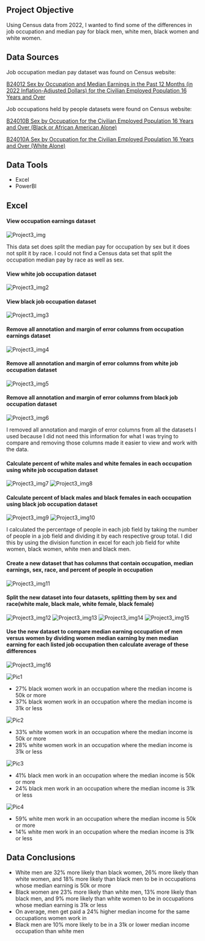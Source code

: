 ## Project Objective
Using Census data from 2022, I wanted to find some of the differences in job occupation and median pay for black men, white men, black women and white women.

## Data Sources
Job occupation median pay dataset was found on Census website:
  
[B24012 Sex by Occupation and Median Earnings in the Past 12 Months (in 2022 Inflation-Adjusted Dollars) for the Civilian Employed Population 16 Years and Over](https://data.census.gov/table/ACSDT1Y2022.B24012?t=Occupation&g=010XX00US)
   
  
Job occupations held by people datasets were found on Census website:
  
[B24010B Sex by Occupation for the Civilian Employed Population 16 Years and Over (Black or African American Alone)](https://data.census.gov/table/ACSDT1Y2022.B24010B?q=United+States&t=Black+or+African+American:Employment)
    
[B24010A Sex by Occupation for the Civilian Employed Population 16 Years and Over (White Alone)](https://data.census.gov/table/ACSDT1Y2022.B24010A?q=United+States&t=Employment:White)

## Data Tools 
* Excel
* PowerBI

## Excel
#### View occupation earnings dataset
![Project3_img](https://github.com/Scara98/Portfolio/assets/150705975/dc4a5620-a47e-4cba-acc9-c66d25bd6459)

This data set does split the median pay for occupation by sex but it does not split it by race. I could not find a Census data set that split the occupation median pay by race as well as sex.

#### View white job occupation dataset
![Project3_img2](https://github.com/Scara98/Portfolio/assets/150705975/fdd11ded-8ef5-4bfe-a8c2-85880fd7d9c2)

#### View black job occupation dataset
![Project3_img3](https://github.com/Scara98/Portfolio/assets/150705975/b4870527-dbe2-491b-89a3-514945a3d171)

#### Remove all annotation and margin of error columns from occupation earnings dataset
![Project3_img4](https://github.com/Scara98/Portfolio/assets/150705975/16a88cb1-9540-401f-acb5-580bcd932a3c)

#### Remove all annotation and margin of error columns from white job occupation dataset
![Project3_img5](https://github.com/Scara98/Portfolio/assets/150705975/016f3945-a0e3-44e4-b983-af00272a92cd)

#### Remove all annotation and margin of error columns from black job occupation dataset
![Project3_img6](https://github.com/Scara98/Portfolio/assets/150705975/b50705d5-dca9-485c-bd03-3b86c0a38e43)

I removed all annotation and margin of error columns from all the datasets I used because I did not need this information for what I was trying to compare 
and removing those columns made it easier to view and work with the data. 

#### Calculate percent of white males and white females in each occupation using white job occupation dataset
![Project3_img7](https://github.com/Scara98/Portfolio/assets/150705975/6832c08c-dbbc-4ea4-a285-ad935db89df3)
![Project3_img8](https://github.com/Scara98/Portfolio/assets/150705975/34a9fff5-35f2-4649-a481-4d6f9c1fc30f)

#### Calculate percent of black males and black females in each occupation using black job occupation dataset
![Project3_img9](https://github.com/Scara98/Portfolio/assets/150705975/42dc50e5-f68b-4c46-ba0f-714eaedf2b1f)
![Project3_img10](https://github.com/Scara98/Portfolio/assets/150705975/22c59799-7c77-46bf-86f9-42c9d6015755)

I calculated the percentage of people in each job field by taking the number of people in a job field and dividing it by each respective group total. 
I did this by using the division function in excel for each job field for white women, black women, white men and black men.

#### Create a new dataset that has columns that contain occupation, median earnings, sex, race, and percent of people in occupation
![Project3_img11](https://github.com/Scara98/Portfolio/assets/150705975/a76e943f-7096-411a-aa8c-17ed1ebeb1f5)

#### Split the new dataset into four datasets, splitting them by sex and race(white male, black male, white female, black female)
![Project3_img12](https://github.com/Scara98/Portfolio/assets/150705975/545243e1-ade9-4812-8bd1-3718127ac970)
![Project3_img13](https://github.com/Scara98/Portfolio/assets/150705975/7d261a47-f64d-4919-a5d8-4fa4fe0addd9)
![Project3_img14](https://github.com/Scara98/Portfolio/assets/150705975/4f1a2cb1-a6bb-4687-b3fc-7502159d0128)
![Project3_img15](https://github.com/Scara98/Portfolio/assets/150705975/ad6d7745-7f39-4694-8528-68039eb27381)

#### Use the new dataset to compare median earning occupation of men versus women by dividing women median earning by men median earning for each listed job occupation then calculate average of these differences
![Project3_img16](https://github.com/Scara98/Portfolio/assets/150705975/865eecb6-1d44-4724-b26f-a54e38086ecd)


![Pic1](https://github.com/Scara98/Portfolio/assets/150705975/061c87c5-c990-4611-97ff-7d40b46593a0)

* 27% black women work in an occupation where the median income is 50k or more
* 37% black women work in an occupation where the median income is 31k or less

![Pic2](https://github.com/Scara98/Portfolio/assets/150705975/636936e1-2d33-441b-8e04-3714688738a7)

* 33% white women work in an occupation where the median income is 50k or more
* 28% white women work in an occupation where the median income is 31k or less

![Pic3](https://github.com/Scara98/Portfolio/assets/150705975/0180c013-290f-4ef9-8881-6c646c69417e)

* 41% black men work in an occupation where the median income is 50k or more
* 24% black men work in an occupation where the median income is 31k or less

![Pic4](https://github.com/Scara98/Portfolio/assets/150705975/8b3fd3fa-bc0e-43b5-a5e2-a3f73f4730dc)

* 59% white men work in an occupation where the median income is 50k or more
* 14% white men work in an occupation where the median income is 31k or less

## Data Conclusions
* White men are 32% more likely than black women, 26% more likely than white women, and 18% more likely than black men to be in occupations whose median earning is 50k or more
* Black women are 23% more likely than white men, 13% more likely than black men, and 9% more likely than white women to be in occupations whose median earning is 31k or less
* On average, men get paid a 24% higher median income for the same occupations women work in
* Black men are 10% more likely to be in a 31k or lower median income occupation than white men 

